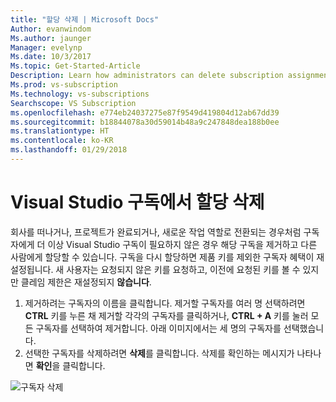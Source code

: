 ```yaml
---
title: "할당 삭제 | Microsoft Docs"
Author: evanwindom
Ms.author: jaunger
Manager: evelynp
Ms.date: 10/3/2017
Ms.topic: Get-Started-Article
Description: Learn how administrators can delete subscription assignments
Ms.prod: vs-subscription
Ms.technology: vs-subscriptions
Searchscope: VS Subscription
ms.openlocfilehash: e774eb24037275e87f9549d419804d12ab67dd39
ms.sourcegitcommit: b18844078a30d59014b48a9c247848dea188b0ee
ms.translationtype: HT
ms.contentlocale: ko-KR
ms.lasthandoff: 01/29/2018
---
```

# <a name="deleting-assignments-in-visual-studio-subscriptions"></a>Visual Studio 구독에서 할당 삭제

회사를 떠나거나, 프로젝트가 완료되거나, 새로운 작업 역할로 전환되는 경우처럼 구독자에게 더 이상 Visual Studio 구독이 필요하지 않은 경우 해당 구독을 제거하고 다른 사람에게 할당할 수 있습니다. 구독을 다시 할당하면 제품 키를 제외한 구독자 혜택이 재설정됩니다.  새 사용자는 요청되지 않은 키를 요청하고, 이전에 요청된 키를 볼 수 있지만 클레임 제한은 재설정되지 **않습니다**. 
1.  제거하려는 구독자의 이름을 클릭합니다. 제거할 구독자를 여러 명 선택하려면 **CTRL** 키를 누른 채 제거할 각각의 구독자를 클릭하거나, **CTRL + A** 키를 눌러 모든 구독자를 선택하여 제거합니다. 아래 이미지에서는 세 명의 구독자를 선택했습니다.
2.  선택한 구독자를 삭제하려면 **삭제**를 클릭합니다. 삭제를 확인하는 메시지가 나타나면 **확인**을 클릭합니다. 

![구독자 삭제](_img\delete-license\delete-subscribers.png)
